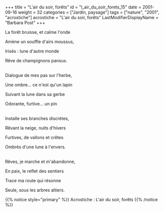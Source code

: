+++
title = "L'air du soir, forêts"
id = "l_air_du_soir_forets_15"
date = 2001-09-16
weight = 32
categories = ["Jardin, paysage"]
tags = ["nature", "2001", "acrostiche"]
acrostiche = "L'air du soir, forêts"
LastModifierDisplayName = "Barbara Post"
+++

La forêt bruisse, et calme l'onde

Amène un souffle d'airs moussus,

Irisés : lune d'autre monde

Rêve de champignons pansus.

 \
Dialogue de mes pas sur l'herbe,

Une ombre... ce n'est qu'un lapin

Suivant la lune dans sa gerbe

Odorante, furtive... un pin

 \
Installe ses branches discrètes,

Rêvant la neige, nuits d'hivers

Furtives, de vallons et crêtes

Ombrés d'une lune à l'envers.

 \
Rêves, je marche et m'abandonne,

En paix, le reflet des sentiers

Trace ma route qui résonne

Seule, sous les arbres altiers.

{{% notice style="primary" %}}
Acrostiche : L'air du soir, forêts
{{% /notice %}}

